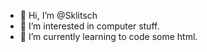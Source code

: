 - 👋 Hi, I’m @Sklitsch
- 👀 I’m interested in computer stuff.
- 🌱 I’m currently learning to code some html.

<!---
Sklitsch/Sklitsch is a ✨ special ✨ repository because its `README.md` (this file) appears on your GitHub profile.
You can click the Preview link to take a look at your changes.
--->

